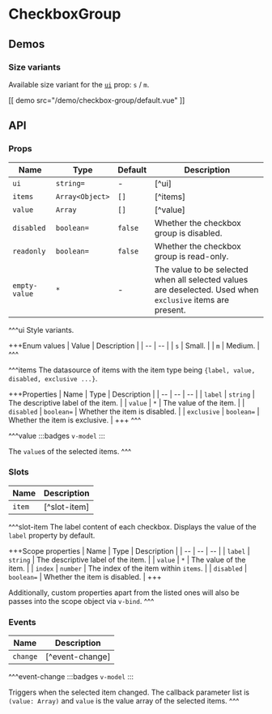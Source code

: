 # CheckboxGroup

## Demos

### Size variants

Available size variant for the [`ui`](#props-ui) prop: `s` / `m`.

[[ demo src="/demo/checkbox-group/default.vue" ]]

## API

### Props

| Name | Type | Default | Description |
| -- | -- | -- | -- |
| ``ui`` | `string=` | - | [^ui] |
| ``items`` | `Array<Object>` | `[]` | [^items] |
| ``value`` | `Array` | `[]` | [^value] |
| ``disabled`` | `boolean=` | `false` | Whether the checkbox group is disabled. |
| ``readonly`` | `boolean=` | `false` | Whether the checkbox group is read-only. |
| ``empty-value`` | `*` | - | The value to be selected when all selected values are deselected. Used when `exclusive` items are present. |

^^^ui
Style variants.

+++Enum values
| Value | Description |
| -- | -- |
| `s` | Small. |
| `m` | Medium. |
^^^

^^^items
The datasource of items with the item type being `{label, value, disabled, exclusive ...}`.

+++Properties
| Name | Type | Description |
| -- | -- | -- |
| `label` | `string` | The descriptive label of the item. |
| `value` | `*` | The value of the item. |
| `disabled` | `boolean=` | Whether the item is disabled. |
| `exclusive` | `boolean=` | Whether the item is exclusive. |
+++
^^^

^^^value
:::badges
`v-model`
:::

The `value`s of the selected items.
^^^

### Slots

| Name | Description |
| -- | -- |
| ``item`` | [^slot-item] |

^^^slot-item
The label content of each checkbox. Displays the value of the `label` property by default.

+++Scope properties
| Name | Type | Description |
| -- | -- | -- |
| `label` | `string` | The descriptive label of the item. |
| `value` | `*` | The value of the item. |
| `index` | `number` | The index of the item within `items`. |
| `disabled` | `boolean=` | Whether the item is disabled. |
+++

Additionally, custom properties apart from the listed ones will also be passes into the scope object via `v-bind`.
^^^

### Events

| Name | Description |
| -- | -- |
| ``change`` | [^event-change] |

^^^event-change
:::badges
`v-model`
:::

Triggers when the selected item changed. The callback parameter list is `(value: Array)` and `value` is the value array of the selected items.
^^^
